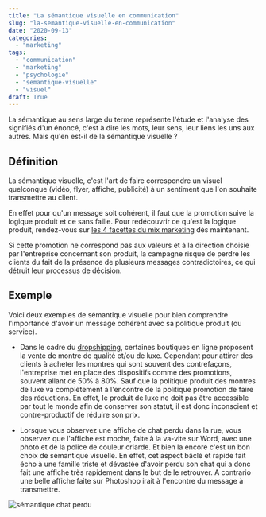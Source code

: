 ```yaml
---
title: "La sémantique visuelle en communication"
slug: "la-semantique-visuelle-en-communication"
date: "2020-09-13"
categories: 
  - "marketing"
tags: 
  - "communication"
  - "marketing"
  - "psychologie"
  - "semantique-visuelle"
  - "visuel"
draft: True
---
```


La sémantique au sens large du terme représente l'étude et l'analyse des signifiés d'un énoncé, c'est à dire les mots, leur sens, leur liens les uns aux autres. Mais qu'en est-il de la sémantique visuelle ?

## Définition

La sémantique visuelle, c'est l'art de faire correspondre un visuel quelconque (vidéo, flyer, affiche, publicité) à un sentiment que l'on souhaite transmettre au client.

En effet pour qu'un message soit cohérent, il faut que la promotion suive la logique produit et ce sans faille. Pour redécouvrir ce qu'est la logique produit, rendez-vous sur [les 4 facettes du mix marketing](https://keskec.fr/marketing/elouan/417/) dès maintenant.

Si cette promotion ne correspond pas aux valeurs et à la direction choisie par l'entreprise concernant son produit, la campagne risque de perdre les clients du fait de la présence de plusieurs messages contradictoires, ce qui détruit leur processus de décision.

## Exemple

Voici deux exemples de sémantique visuelle pour bien comprendre l'importance d'avoir un message cohérent avec sa politique produit (ou service).

- Dans le cadre du [dropshipping](https://keskec.fr/marketing/elouan/4431/), certaines boutiques en ligne proposent la vente de montre de qualité et/ou de luxe. Cependant pour attirer des clients à acheter les montres qui sont souvent des contrefaçons, l'entreprise met en place des dispositifs comme des promotions, souvent allant de 50% à 80%. Sauf que la politique produit des montres de luxe va complètement à l'encontre de la politique promotion de faire des réductions. En effet, le produit de luxe ne doit pas être accessible par tout le monde afin de conserver son statut, il est donc inconscient et contre-productif de réduire son prix.

- Lorsque vous observez une affiche de chat perdu dans la rue, vous observez que l'affiche est moche, faite à la va-vite sur Word, avec une photo et de la police de couleur criarde. Et bien la encore c'est un bon choix de sémantique visuelle. En effet, cet aspect bâclé et rapide fait écho à une famille triste et dévastée d'avoir perdu son chat qui a donc fait une affiche très rapidement dans le but de le retrouver. A contrario une belle affiche faite sur Photoshop irait à l'encontre du message à transmettre.

![sémantique chat perdu](images/e49fd41eebf9b5e8e4c54053099f826f.jpg)
